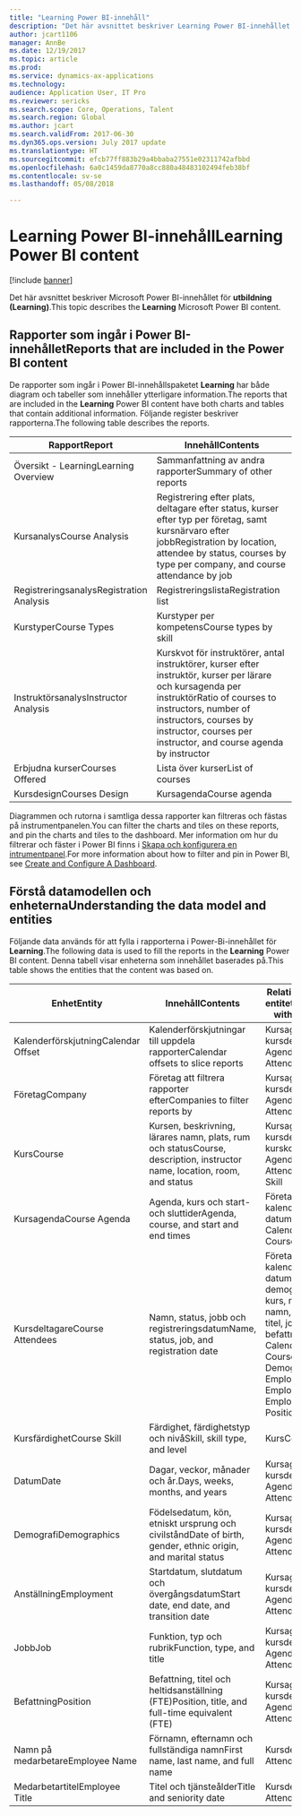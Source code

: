 ```yaml
---
title: "Learning Power BI-innehåll"
description: "Det här avsnittet beskriver Learning Power BI-innehållet."
author: jcart1106
manager: AnnBe
ms.date: 12/19/2017
ms.topic: article
ms.prod: 
ms.service: dynamics-ax-applications
ms.technology: 
audience: Application User, IT Pro
ms.reviewer: sericks
ms.search.scope: Core, Operations, Talent
ms.search.region: Global
ms.author: jcart
ms.search.validFrom: 2017-06-30
ms.dyn365.ops.version: July 2017 update
ms.translationtype: HT
ms.sourcegitcommit: efcb77ff883b29a4bbaba27551e02311742afbbd
ms.openlocfilehash: 6a0c1459da8770a8cc880a48483102494feb38bf
ms.contentlocale: sv-se
ms.lasthandoff: 05/08/2018

---
```


# <a name="learning-power-bi-content"></a><span data-ttu-id="6aa46-103">Learning Power BI-innehåll</span><span class="sxs-lookup"><span data-stu-id="6aa46-103">Learning Power BI content</span></span>

[!include [banner](../includes/banner.md)]

<span data-ttu-id="6aa46-104">Det här avsnittet beskriver Microsoft Power BI-innehållet för **utbildning (Learning)**.</span><span class="sxs-lookup"><span data-stu-id="6aa46-104">This topic describes the **Learning** Microsoft Power BI content.</span></span>

## <a name="reports-that-are-included-in-the-power-bi-content"></a><span data-ttu-id="6aa46-105">Rapporter som ingår i Power BI-innehållet</span><span class="sxs-lookup"><span data-stu-id="6aa46-105">Reports that are included in the Power BI content</span></span>

<span data-ttu-id="6aa46-106">De rapporter som ingår i Power BI-innehållspaketet **Learning** har både diagram och tabeller som innehåller ytterligare information.</span><span class="sxs-lookup"><span data-stu-id="6aa46-106">The reports that are included in the **Learning** Power BI content have both charts and tables that contain additional information.</span></span> <span data-ttu-id="6aa46-107">Följande register beskriver rapporterna.</span><span class="sxs-lookup"><span data-stu-id="6aa46-107">The following table describes the reports.</span></span>

| <span data-ttu-id="6aa46-108">Rapport</span><span class="sxs-lookup"><span data-stu-id="6aa46-108">Report</span></span>                | <span data-ttu-id="6aa46-109">Innehåll</span><span class="sxs-lookup"><span data-stu-id="6aa46-109">Contents</span></span> |
|-----------------------|----------|
| <span data-ttu-id="6aa46-110">Översikt - Learning</span><span class="sxs-lookup"><span data-stu-id="6aa46-110">Learning Overview</span></span>     | <span data-ttu-id="6aa46-111">Sammanfattning av andra rapporter</span><span class="sxs-lookup"><span data-stu-id="6aa46-111">Summary of other reports</span></span> |
| <span data-ttu-id="6aa46-112">Kursanalys</span><span class="sxs-lookup"><span data-stu-id="6aa46-112">Course Analysis</span></span>       | <span data-ttu-id="6aa46-113">Registrering efter plats, deltagare efter status, kurser efter typ per företag, samt kursnärvaro efter jobb</span><span class="sxs-lookup"><span data-stu-id="6aa46-113">Registration by location, attendee by status, courses by type per company, and course attendance by job</span></span> |
| <span data-ttu-id="6aa46-114">Registreringsanalys</span><span class="sxs-lookup"><span data-stu-id="6aa46-114">Registration Analysis</span></span> | <span data-ttu-id="6aa46-115">Registreringslista</span><span class="sxs-lookup"><span data-stu-id="6aa46-115">Registration list</span></span> |
| <span data-ttu-id="6aa46-116">Kurstyper</span><span class="sxs-lookup"><span data-stu-id="6aa46-116">Course Types</span></span>          | <span data-ttu-id="6aa46-117">Kurstyper per kompetens</span><span class="sxs-lookup"><span data-stu-id="6aa46-117">Course types by skill</span></span> |
| <span data-ttu-id="6aa46-118">Instruktörsanalys</span><span class="sxs-lookup"><span data-stu-id="6aa46-118">Instructor Analysis</span></span>   | <span data-ttu-id="6aa46-119">Kurskvot för instruktörer, antal instruktörer, kurser efter instruktör, kurser per lärare och kursagenda per instruktör</span><span class="sxs-lookup"><span data-stu-id="6aa46-119">Ratio of courses to instructors, number of instructors, courses by instructor, courses per instructor, and course agenda by instructor</span></span> |
| <span data-ttu-id="6aa46-120">Erbjudna kurser</span><span class="sxs-lookup"><span data-stu-id="6aa46-120">Courses Offered</span></span>       | <span data-ttu-id="6aa46-121">Lista över kurser</span><span class="sxs-lookup"><span data-stu-id="6aa46-121">List of courses</span></span> |
| <span data-ttu-id="6aa46-122">Kursdesign</span><span class="sxs-lookup"><span data-stu-id="6aa46-122">Courses Design</span></span>        | <span data-ttu-id="6aa46-123">Kursagenda</span><span class="sxs-lookup"><span data-stu-id="6aa46-123">Course agenda</span></span> |

<span data-ttu-id="6aa46-124">Diagrammen och rutorna i samtliga dessa rapporter kan filtreras och fästas på instrumentpanelen.</span><span class="sxs-lookup"><span data-stu-id="6aa46-124">You can filter the charts and tiles on these reports, and pin the charts and tiles to the dashboard.</span></span> <span data-ttu-id="6aa46-125">Mer information om hur du filtrerar och fäster i Power BI finns i [Skapa och konfigurera en intrumentpanel](https://powerbi.microsoft.com/en-us/guided-learning/powerbi-learning-4-2-create-configure-dashboards).</span><span class="sxs-lookup"><span data-stu-id="6aa46-125">For more information about how to filter and pin in Power BI, see [Create and Configure A Dashboard](https://powerbi.microsoft.com/en-us/guided-learning/powerbi-learning-4-2-create-configure-dashboards).</span></span>

## <a name="understanding-the-data-model-and-entities"></a><span data-ttu-id="6aa46-126">Förstå datamodellen och enheterna</span><span class="sxs-lookup"><span data-stu-id="6aa46-126">Understanding the data model and entities</span></span>

<span data-ttu-id="6aa46-127">Följande data används för att fylla i rapporterna i Power-Bi-innehållet för **Learning**.</span><span class="sxs-lookup"><span data-stu-id="6aa46-127">The following data is used to fill the reports in the **Learning** Power BI content.</span></span> <span data-ttu-id="6aa46-128">Denna tabell visar enheterna som innehållet baserades på.</span><span class="sxs-lookup"><span data-stu-id="6aa46-128">This table shows the entities that the content was based on.</span></span>

| <span data-ttu-id="6aa46-129">Enhet</span><span class="sxs-lookup"><span data-stu-id="6aa46-129">Entity</span></span>           | <span data-ttu-id="6aa46-130">Innehåll</span><span class="sxs-lookup"><span data-stu-id="6aa46-130">Contents</span></span>                                                         | <span data-ttu-id="6aa46-131">Relationer med andra entiteter</span><span class="sxs-lookup"><span data-stu-id="6aa46-131">Relationships with other entities</span></span> |
|------------------|------------------------------------------------------------------|-----------------------------------|
| <span data-ttu-id="6aa46-132">Kalenderförskjutning</span><span class="sxs-lookup"><span data-stu-id="6aa46-132">Calendar Offset</span></span>  | <span data-ttu-id="6aa46-133">Kalenderförskjutningar till uppdela rapporter</span><span class="sxs-lookup"><span data-stu-id="6aa46-133">Calendar offsets to slice reports</span></span>                                | <span data-ttu-id="6aa46-134">Kursagenda, kursdeltagare</span><span class="sxs-lookup"><span data-stu-id="6aa46-134">Course Agenda, Course Attendees</span></span> |
| <span data-ttu-id="6aa46-135">Företag</span><span class="sxs-lookup"><span data-stu-id="6aa46-135">Company</span></span>          | <span data-ttu-id="6aa46-136">Företag att filtrera rapporter efter</span><span class="sxs-lookup"><span data-stu-id="6aa46-136">Companies to filter reports by</span></span>                                   | <span data-ttu-id="6aa46-137">Kursagenda, kursdeltagare</span><span class="sxs-lookup"><span data-stu-id="6aa46-137">Course Agenda, Course Attendees</span></span> |
| <span data-ttu-id="6aa46-138">Kurs</span><span class="sxs-lookup"><span data-stu-id="6aa46-138">Course</span></span>           | <span data-ttu-id="6aa46-139">Kursen, beskrivning, lärares namn, plats, rum och status</span><span class="sxs-lookup"><span data-stu-id="6aa46-139">Course, description, instructor name, location, room, and status</span></span> | <span data-ttu-id="6aa46-140">Kursagenda, kursdeltagare, kurskompetens</span><span class="sxs-lookup"><span data-stu-id="6aa46-140">Course Agenda, Course Attendees, Course Skill</span></span> |
| <span data-ttu-id="6aa46-141">Kursagenda</span><span class="sxs-lookup"><span data-stu-id="6aa46-141">Course Agenda</span></span>    | <span data-ttu-id="6aa46-142">Agenda, kurs och start- och sluttider</span><span class="sxs-lookup"><span data-stu-id="6aa46-142">Agenda, course, and start and end times</span></span>                          | <span data-ttu-id="6aa46-143">Företaget, kalenderförskjutning, datum, kurs</span><span class="sxs-lookup"><span data-stu-id="6aa46-143">Company, Calendar Offset, Date, Course</span></span> |
| <span data-ttu-id="6aa46-144">Kursdeltagare</span><span class="sxs-lookup"><span data-stu-id="6aa46-144">Course Attendees</span></span> | <span data-ttu-id="6aa46-145">Namn, status, jobb och registreringsdatum</span><span class="sxs-lookup"><span data-stu-id="6aa46-145">Name, status, job, and registration date</span></span>                         | <span data-ttu-id="6aa46-146">Företag, kalenderförskjutning, datum, kurs, demografi, anställning, kurs, medarbetarens namn, medarbetares titel, jobb, befattning</span><span class="sxs-lookup"><span data-stu-id="6aa46-146">Company, Calendar Offset, Date, Course, Demographics, Employment, Course, Employee Name, Employee Title, Job, Position</span></span> |
| <span data-ttu-id="6aa46-147">Kursfärdighet</span><span class="sxs-lookup"><span data-stu-id="6aa46-147">Course Skill</span></span>     | <span data-ttu-id="6aa46-148">Färdighet, färdighetstyp och nivå</span><span class="sxs-lookup"><span data-stu-id="6aa46-148">Skill, skill type, and level</span></span>                                     | <span data-ttu-id="6aa46-149">Kurs</span><span class="sxs-lookup"><span data-stu-id="6aa46-149">Course</span></span> |
| <span data-ttu-id="6aa46-150">Datum</span><span class="sxs-lookup"><span data-stu-id="6aa46-150">Date</span></span>             | <span data-ttu-id="6aa46-151">Dagar, veckor, månader och år.</span><span class="sxs-lookup"><span data-stu-id="6aa46-151">Days, weeks, months, and years</span></span>                                   | <span data-ttu-id="6aa46-152">Kursagenda, kursdeltagare</span><span class="sxs-lookup"><span data-stu-id="6aa46-152">Course Agenda, Course Attendees</span></span> |
| <span data-ttu-id="6aa46-153">Demografi</span><span class="sxs-lookup"><span data-stu-id="6aa46-153">Demographics</span></span>     | <span data-ttu-id="6aa46-154">Födelsedatum, kön, etniskt ursprung och civilstånd</span><span class="sxs-lookup"><span data-stu-id="6aa46-154">Date of birth, gender, ethnic origin, and marital status</span></span>         | <span data-ttu-id="6aa46-155">Kursagenda, kursdeltagare</span><span class="sxs-lookup"><span data-stu-id="6aa46-155">Course Agenda, Course Attendees</span></span> |
| <span data-ttu-id="6aa46-156">Anställning</span><span class="sxs-lookup"><span data-stu-id="6aa46-156">Employment</span></span>       | <span data-ttu-id="6aa46-157">Startdatum, slutdatum och övergångsdatum</span><span class="sxs-lookup"><span data-stu-id="6aa46-157">Start date, end date, and transition date</span></span>                        | <span data-ttu-id="6aa46-158">Kursagenda, kursdeltagare</span><span class="sxs-lookup"><span data-stu-id="6aa46-158">Course Agenda, Course Attendees</span></span> |
| <span data-ttu-id="6aa46-159">Jobb</span><span class="sxs-lookup"><span data-stu-id="6aa46-159">Job</span></span>              | <span data-ttu-id="6aa46-160">Funktion, typ och rubrik</span><span class="sxs-lookup"><span data-stu-id="6aa46-160">Function, type, and title</span></span>                                        | <span data-ttu-id="6aa46-161">Kursagenda, kursdeltagare</span><span class="sxs-lookup"><span data-stu-id="6aa46-161">Course Agenda, Course Attendees</span></span> |
| <span data-ttu-id="6aa46-162">Befattning</span><span class="sxs-lookup"><span data-stu-id="6aa46-162">Position</span></span>         | <span data-ttu-id="6aa46-163">Befattning, titel och heltidsanställning (FTE)</span><span class="sxs-lookup"><span data-stu-id="6aa46-163">Position, title, and full-time equivalent (FTE)</span></span>                  | <span data-ttu-id="6aa46-164">Kursagenda, kursdeltagare</span><span class="sxs-lookup"><span data-stu-id="6aa46-164">Course Agenda, Course Attendees</span></span> |
| <span data-ttu-id="6aa46-165">Namn på medarbetare</span><span class="sxs-lookup"><span data-stu-id="6aa46-165">Employee Name</span></span>    | <span data-ttu-id="6aa46-166">Förnamn, efternamn och fullständiga namn</span><span class="sxs-lookup"><span data-stu-id="6aa46-166">First name, last name, and full name</span></span>                             | <span data-ttu-id="6aa46-167">Kursdeltagare</span><span class="sxs-lookup"><span data-stu-id="6aa46-167">Course Attendees</span></span> |
| <span data-ttu-id="6aa46-168">Medarbetartitel</span><span class="sxs-lookup"><span data-stu-id="6aa46-168">Employee Title</span></span>   | <span data-ttu-id="6aa46-169">Titel och tjänsteålder</span><span class="sxs-lookup"><span data-stu-id="6aa46-169">Title and seniority date</span></span>                                         | <span data-ttu-id="6aa46-170">Kursdeltagare</span><span class="sxs-lookup"><span data-stu-id="6aa46-170">Course Attendees</span></span> |



